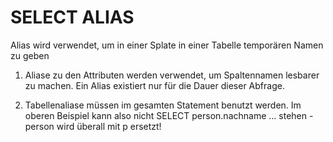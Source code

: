 # SELECT ALIAS

Alias wird verwendet, um in einer Splate in einer Tabelle temporären Namen zu geben

1. Aliase zu den Attributen werden verwendet, um Spaltennamen lesbarer zu machen. Ein Alias existiert nur für die Dauer dieser Abfrage.

2. Tabellenaliase müssen im gesamten Statement benutzt werden. Im oberen Beispiel kann also nicht SELECT person.nachname ... stehen - person wird überall mit p ersetzt!


